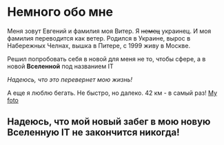 # Немного обо мне

Меня зовут Евгений и фамилия моя Витер.
Я ~~немец~~ украинец. И моя фамилия переводится как ветер.
Родился в Украине, вырос в Набережных Челнах, вышка в Питере, с 1999 живу в Москве.

Решил попробовать себя в новой для меня не то, чтобы сфере, а в новой **Вселенной** под названием IT

*Надеюсь, что это перевернет мою жизнь!*

А еще я люблю бегать. Не быстро, но далеко. 42 км - в самый раз!
[My foto](https://drive.google.com/file/d/1BJ9xIIvOKOL6dDfqAc6JgrF1TNQbfKMo/view?usp=sharing)

Надеюсь, что мой новый забег в мою новую Вселенную IT не закончится никогда!
---
